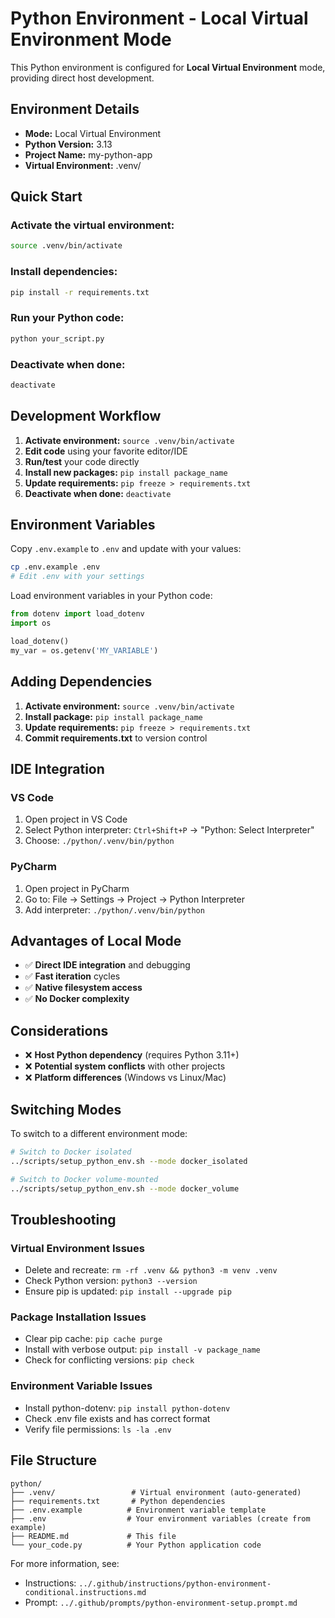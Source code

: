 # Python Environment - Local Virtual Environment Mode

This Python environment is configured for **Local Virtual Environment** mode, providing direct host development.

## Environment Details

- **Mode:** Local Virtual Environment
- **Python Version:** 3.13
- **Project Name:** my-python-app
- **Virtual Environment:** .venv/

## Quick Start

### Activate the virtual environment:
```bash
source .venv/bin/activate
```

### Install dependencies:
```bash
pip install -r requirements.txt
```

### Run your Python code:
```bash
python your_script.py
```

### Deactivate when done:
```bash
deactivate
```

## Development Workflow

1. **Activate environment:** `source .venv/bin/activate`
2. **Edit code** using your favorite editor/IDE
3. **Run/test** your code directly
4. **Install new packages:** `pip install package_name`
5. **Update requirements:** `pip freeze > requirements.txt`
6. **Deactivate when done:** `deactivate`

## Environment Variables

Copy `.env.example` to `.env` and update with your values:
```bash
cp .env.example .env
# Edit .env with your settings
```

Load environment variables in your Python code:
```python
from dotenv import load_dotenv
import os

load_dotenv()
my_var = os.getenv('MY_VARIABLE')
```

## Adding Dependencies

1. **Activate environment:** `source .venv/bin/activate`
2. **Install package:** `pip install package_name`
3. **Update requirements:** `pip freeze > requirements.txt`
4. **Commit requirements.txt** to version control

## IDE Integration

### VS Code
1. Open project in VS Code
2. Select Python interpreter: `Ctrl+Shift+P` → "Python: Select Interpreter"
3. Choose: `./python/.venv/bin/python`

### PyCharm
1. Open project in PyCharm
2. Go to: File → Settings → Project → Python Interpreter
3. Add interpreter: `./python/.venv/bin/python`

## Advantages of Local Mode

- ✅ **Direct IDE integration** and debugging
- ✅ **Fast iteration** cycles
- ✅ **Native filesystem access**
- ✅ **No Docker complexity**

## Considerations

- ❌ **Host Python dependency** (requires Python 3.11+)
- ❌ **Potential system conflicts** with other projects
- ❌ **Platform differences** (Windows vs Linux/Mac)

## Switching Modes

To switch to a different environment mode:

```bash
# Switch to Docker isolated
../scripts/setup_python_env.sh --mode docker_isolated

# Switch to Docker volume-mounted
../scripts/setup_python_env.sh --mode docker_volume
```

## Troubleshooting

### Virtual Environment Issues
- Delete and recreate: `rm -rf .venv && python3 -m venv .venv`
- Check Python version: `python3 --version`
- Ensure pip is updated: `pip install --upgrade pip`

### Package Installation Issues
- Clear pip cache: `pip cache purge`
- Install with verbose output: `pip install -v package_name`
- Check for conflicting versions: `pip check`

### Environment Variable Issues
- Install python-dotenv: `pip install python-dotenv`
- Check .env file exists and has correct format
- Verify file permissions: `ls -la .env`

## File Structure

```
python/
├── .venv/                 # Virtual environment (auto-generated)
├── requirements.txt       # Python dependencies
├── .env.example          # Environment variable template
├── .env                  # Your environment variables (create from example)
├── README.md             # This file
└── your_code.py          # Your Python application code
```

For more information, see:
- Instructions: `../.github/instructions/python-environment-conditional.instructions.md`
- Prompt: `../.github/prompts/python-environment-setup.prompt.md`
